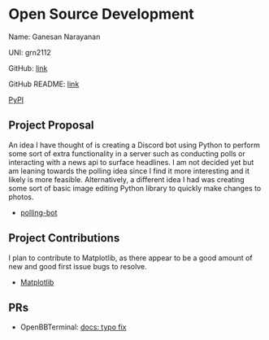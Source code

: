 # Open Source Development

Name: Ganesan Narayanan

UNI: grn2112

GitHub: [link](https://github.com/grnarayanan)

GitHub README: [link](https://github.com/grnarayanan/grnarayanan/blob/main/README.md)

[PyPI](https://pypi.org/user/grnarayanan/)

## Project Proposal

An idea I have thought of is creating a Discord bot using Python to perform some sort of extra functionality in a server such
as conducting polls or interacting with a news api to surface headlines. I am not decided yet but am leaning towards the polling idea
since I find it more interesting and it likely is more feasible. Alternatively, a different idea I had was creating some sort of basic
image editing Python library to quickly make changes to photos.

- [polling-bot](../projects/python/polling-bot.md)

## Project Contributions

I plan to contribute to Matplotlib, as there appear to be a good amount of new and good first issue bugs to resolve.

- [Matplotlib](../projects/python/matplotlib.md)

## PRs

- OpenBBTerminal: [docs: typo fix](https://github.com/OpenBB-finance/OpenBBTerminal/pull/4466)
